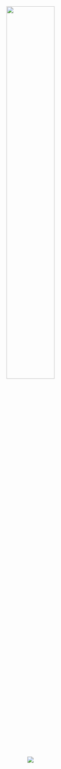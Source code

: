 <div align="center">
  <img width = "50%" src="https://i.postimg.cc/nrfytdhx/IMG-1818.png">
</div>

<p align="center">
  <img src="https://komarev.com/ghpvc/?username=your-github-cannibalfeast&color=000000" />
</p>

